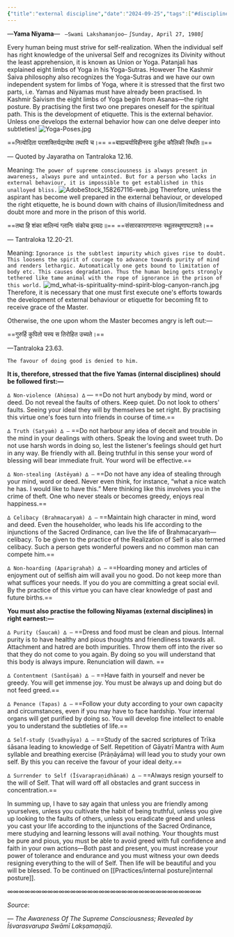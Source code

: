 ```yaml
---
{"title":"external discipline","date":"2024-09-25","tags":["#discipline","#practices","#awareness","#sadhana","#yama","#niyama","#articles"],"publish":true,"path":"Practices/external discipline.md","permalink":"/practices/external-discipline/","PassFrontmatter":true}
---
```




—**Yama Niyama**—
`
—Swami Lakshamanjoo—`
`∫Sunday, April 27, 1980∫`

Every human being must strive for self-realization. When the individual self has right knowledge of the universal Self and recognizes its Divinity without the least apprehension, it is known as Union or Yoga. Patanjali has explained eight limbs of Yoga in his Yoga-Sutras. However The Kashmir Śaiva philosophy also recognizes the Yoga-Sutras and we have our own independent system for limbs of Yoga, where it is stressed that the first two parts, i.e. Yamas and Niyamas must have already been practised. In Kashmir Śaivism the eight limbs of Yoga begin from Asanas—the right posture. By practising the first two one prepares oneself for the spiritual path. This is the development of etiquette. This is the external behavior. Unless one develops the external behavior how can one delve deeper into subtleties!
![Yoga-Poses.jpg](../metadata/images/Yoga-Poses.jpg)

==नित्योदिता पराशक्तिर्यद्यप्येषा तथापि च।==
==बाह्यचर्याविहीनस्य दुर्लभा कौलिकी स्थितिः॥==

— Quoted by Jayarathа on Tantraloka 12.16.

Meaning:
`The power of supreme consciousness is always present in awareness, always pure and untainted. But for a person who lacks in external behaviour, it is impossible to get established in this unalloyed bliss.`
![AdobeStock_158267116-web.jpg](../metadata/images/AdobeStock_158267116-web.jpg)
Therefore, unless the aspirant has become well prepared in the external behaviour, or developed the right etiquette, he is bound down with chains of illusion/limitedness and doubt more and more in the prison of this world.

==तथा हि शंका मालिन्यं ग्लानिः संकोच इत्यदः॥==
==संसारकारागारान्तः स्थूलस्थूणाघटायते।==

— Tantraloka 12.20-21.

Meaning:
`Ignorance is the subtlest impurity which gives rise to doubt. This loosens the spirit of courage to advance towards purity of mind and renders lethargic. Automatically one gets bound to limitation of body etc. This causes degradation. Thus the human being gets strongly tethered like tame animal with the rope of ignorance in the prison of this world.`
![md_what-is-spirituality-mind-spirit-blog-canyon-ranch.jpg](../metadata/images/md_what-is-spirituality-mind-spirit-blog-canyon-ranch.jpg)
Therefore, it is necessary that one must first execute one's efforts towards the development of external behaviour or etiquette for becoming fit to receive grace of the Master.

Otherwise, the one upon whom the Master becomes angry is left out:—

==गुरुर्हि कुपितो यस्य स तिरोहित उच्यते।==

—Tantraloka 23.63.

`The favour of doing good is denied to him.`

**It is, therefore, stressed that the five Yamas (internal disciplines) should be followed first:—**

`∆ Non-violence (Ahiṃsa) ∆` — ==Do not hurt anybody by mind, word or deed. Do not reveal the faults of others. Keep quiet. Do not look to others' faults. Seeing your ideal they will by themselves be set right. By practising this virtue one's foes turn into friends in course of time.==

`∆ Truth (Satyaṁ) ∆ —` ==Do not harbour any idea of deceit and trouble in the mind in your dealings with others. Speak the loving and sweet truth. Do not use harsh words in doing so, lest the listener's feelings should get hurt in any way. Be friendly with all. Being truthful in this sense your word of blessing will bear immediate fruit. Your word will be effective.==

`∆ Non-stealing (Astēyaṁ) ∆ —` ==Do not have any idea of stealing through your mind, word or deed. Never even think, for instance, “what a nice watch he has. I would like to have this.” Mere thinking like this involves you in the crime of theft. One who never steals or becomes greedy, enjoys real happiness.==

`∆ Celibacy (Brahmacaryaṁ) ∆ —` ==Maintain high character in mind, word and deed. Even the householder, who leads his life according to the injunctions of the Sacred Ordinance, can live the life of Brahmacaryaṁ—celibacy. To be given to the practice of the Realization of Self is also termed celibacy. Such a person gets wonderful powers and no common man can compete him.==

`∆ Non-hoarding (Aparigrahaḥ) ∆ —` ==Hoarding money and articles of enjoyment out of selfish aim will avail you no good. Do not keep more than what suffices your needs. If you do you are committing a great social evil. By the practice of this virtue you can have clear knowledge of past and future births.==

**You must also practise the following Niyamas (external disciplines) in right earnest:—**

`∆ Purity (Śaucaṁ) ∆ —` ==Dress and food must be clean and pious. Internal purity is to have healthy and pious thoughts and friendliness towards all. Attachment and hatred are both impurities. Throw them off into the river so that they do not come to you again. By doing so you will understand that this body is always impure. Renunciation will dawn. ==

`∆ Contentment (Santōṣaṁ) ∆ —` ==Have faith in yourself and never be greedy. You will get immense joy. You must be always up and doing but do not feed greed.==

`∆ Penance (Tapas) ∆ —` ==Follow your duty according to your own capacity and circumstances, even if you may have to face hardship. Your internal organs will get purified by doing so. You will develop fine intellect to enable you to understand the subtleties of life.==

`∆ Self-study (Svadhyāya) ∆ —` ==Study of the sacred scriptures of Trīka śāsana leading to knowledge of Self. Repetition of Gāyatrī Mantra with Aum syllable and breathing exercise (Prāṇāyāma) will lead you to study your own self. By this you can receive the favour of your ideal deity.==

`∆ Surrender to Self (Īśvarapraṇidhānaṁ) ∆ —` ==Always resign yourself to the will of Self. That will ward off all obstacles and grant success in concentration.==

In summing up, I have to say again that unless you are friendly among yourselves, unless you cultivate the habit of being truthful, unless you give up looking to the faults of others, unless you eradicate greed and unless you cast your life according to the injunctions of the Sacred Ordinance, mere studying and learning lessons will avail nothing. Your thoughts must be pure and pious, you must be able to avoid greed with full confidence and faith in your own actions—Both past and present, you must increase your power of tolerance and endurance and you must witness your own deeds resigning everything to the will of Self. Then life will be beautiful and you will be blessed. To be continued on [[Practices/internal posture\|internal posture]].

∞∞∞∞∞∞∞∞∞∞∞∞∞∞∞∞∞∞∞∞∞∞∞∞∞∞∞∞∞∞∞∞∞∞

$Source:$

*— The Awareness Of The Supreme Consciousness; Revealed by Īśvarasvarupa Swāmī Lakṣamaṇajū.*
